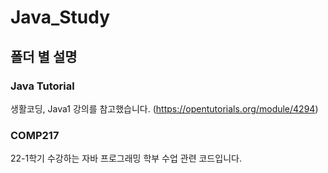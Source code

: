 # Java_Study

## 폴더 별 설명

### Java Tutorial
생활코딩, Java1 강의를 참고했습니다. (https://opentutorials.org/module/4294)

### COMP217
22-1학기 수강하는 자바 프로그래밍 학부 수업 관련 코드입니다.
